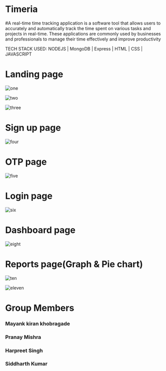 <!-- # billowy-growth-1168 -->

# Timeria

#A real-time time tracking application is a software tool that allows users to accurately and automatically track the time spent on various tasks and projects in real-time. These applications are commonly used by businesses and professionals to manage their time effectively and improve productivity

TECH STACK USED:
NODEJS | MongoDB | Express | HTML | CSS | JAVASCRIPT

# Landing page


![one](https://user-images.githubusercontent.com/119392202/236996149-0fee0fff-745b-4b29-8e26-a64d3dea430e.PNG)



![two](https://user-images.githubusercontent.com/119392202/236996215-dba35a4d-c9f2-40bb-bfe8-c314b9e7a44a.PNG)


![three](https://user-images.githubusercontent.com/119392202/236996293-e39911e7-3c39-407e-8e5c-54930f37eceb.PNG)

# Sign up page

![four](https://user-images.githubusercontent.com/119392202/236996361-346dd199-023f-4e4c-98f6-d7e49ba498f0.PNG)

# OTP page

![five](https://user-images.githubusercontent.com/119392202/236996466-257b04b3-4a3b-42e5-838e-6ad630951ec6.PNG)

# Login page

![six](https://user-images.githubusercontent.com/119392202/236996546-6cf6f03e-4721-4c06-b086-8b470078d3cc.PNG)

# Dashboard page

![eight](https://user-images.githubusercontent.com/119392202/236996662-6a2fbc71-fb62-4337-8ae9-0bf103aeacb3.PNG)

# Reports page(Graph & Pie chart)

![ten](https://user-images.githubusercontent.com/119392202/236996760-b678db8b-affa-47e3-98b9-a89c4fcb4ba1.PNG)

![eleven](https://user-images.githubusercontent.com/119392202/236996793-d7745dea-878f-44c8-8e91-64e42ed1e29a.PNG)


# Group Members
### Mayank kiran khobragade
### Pranay Mishra
### Harpreet Singh
### Siddharth Kumar



















